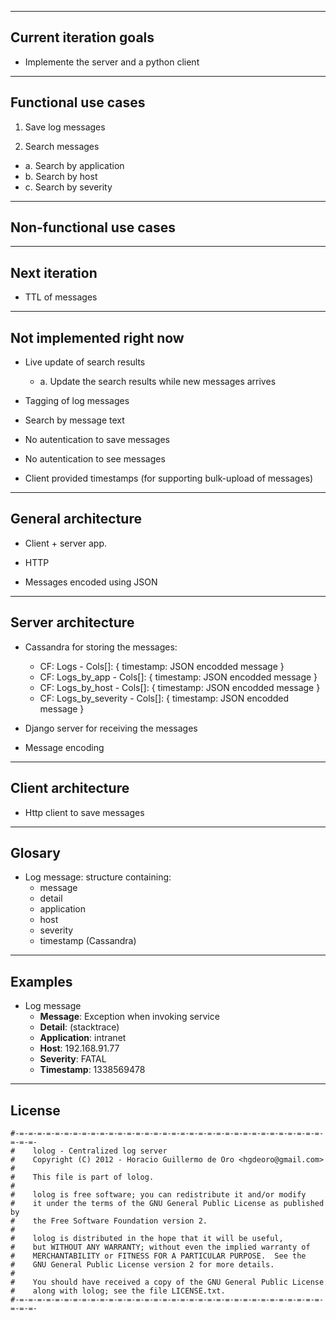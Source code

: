 ----------------------------------------
Current iteration goals
----------------------------------------

* Implemente the server and a python client

----------------------------------------
Functional use cases
----------------------------------------

1. Save log messages

2. Search messages
  - a. Search by application
  - b. Search by host
  - c. Search by severity

----------------------------------------
Non-functional use cases
----------------------------------------

----------------------------------------
Next iteration
----------------------------------------

* TTL of messages

----------------------------------------
Not implemented right now
----------------------------------------

* Live update of search results
  - a. Update the search results while new messages arrives

* Tagging of log messages

* Search by message text

* No autentication to save messages

* No autentication to see messages

* Client provided timestamps (for supporting bulk-upload of messages)

----------------------------------------
General architecture
----------------------------------------

* Client + server app.

* HTTP

* Messages encoded using JSON

----------------------------------------
Server architecture
----------------------------------------

* Cassandra for storing the messages:
  - CF: Logs - Cols[]: { timestamp: JSON encodded message }
  - CF: Logs\_by\_app - Cols[]: { timestamp: JSON encodded message }
  - CF: Logs\_by\_host - Cols[]: { timestamp: JSON encodded message }
  - CF: Logs\_by\_severity - Cols[]: { timestamp: JSON encodded message }

* Django server for receiving the messages

* Message encoding

----------------------------------------
Client architecture
----------------------------------------

* Http client to save messages

----------------------------------------
Glosary
----------------------------------------

* Log message: structure containing:
  - message
  - detail
  - application
  - host
  - severity
  - timestamp (Cassandra)

----------------------------------------
Examples
----------------------------------------

* Log message
  - **Message**: Exception when invoking service
  - **Detail**: (stacktrace)
  - **Application**: intranet
  - **Host**: 192.168.91.77
  - **Severity**: FATAL
  - **Timestamp**: 1338569478

----------------------------------------
License
----------------------------------------

    #-=-=-=-=-=-=-=-=-=-=-=-=-=-=-=-=-=-=-=-=-=-=-=-=-=-=-=-=-=-=-=-=-=-=-=-=-=-
    #    lolog - Centralized log server
    #    Copyright (C) 2012 - Horacio Guillermo de Oro <hgdeoro@gmail.com>
    #
    #    This file is part of lolog.
    #
    #    lolog is free software; you can redistribute it and/or modify
    #    it under the terms of the GNU General Public License as published by
    #    the Free Software Foundation version 2.
    #
    #    lolog is distributed in the hope that it will be useful,
    #    but WITHOUT ANY WARRANTY; without even the implied warranty of
    #    MERCHANTABILITY or FITNESS FOR A PARTICULAR PURPOSE.  See the
    #    GNU General Public License version 2 for more details.
    #
    #    You should have received a copy of the GNU General Public License
    #    along with lolog; see the file LICENSE.txt.
    #-=-=-=-=-=-=-=-=-=-=-=-=-=-=-=-=-=-=-=-=-=-=-=-=-=-=-=-=-=-=-=-=-=-=-=-=-=-


